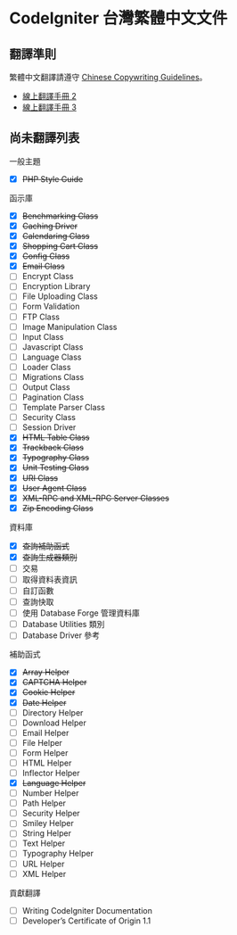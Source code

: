 # CodeIgniter 台灣繁體中文文件

## 翻譯準則

繁體中文翻譯請遵守 [Chinese Copywriting Guidelines](https://github.com/sparanoid/chinese-copywriting-guidelines)。

* [線上翻譯手冊 2](http://codeigniter.org.tw/user_guide/)
* [線上翻譯手冊 3](http://codeigniter.org.tw/userguide3/)

## 尚未翻譯列表

一般主題

* [x] <del>PHP Style Guide</del>

函示庫

* [x] <del>Benchmarking Class</del>
* [x] <del>Caching Driver</del>
* [x] <del>Calendaring Class</del>
* [x] <del>Shopping Cart Class</del>
* [x] <del>Config Class</del>
* [x] <del>Email Class</del>
* [ ] Encrypt Class
* [ ] Encryption Library
* [ ] File Uploading Class
* [ ] Form Validation
* [ ] FTP Class
* [ ] Image Manipulation Class
* [ ] Input Class
* [ ] Javascript Class
* [ ] Language Class
* [ ] Loader Class
* [ ] Migrations Class
* [ ] Output Class
* [ ] Pagination Class
* [ ] Template Parser Class
* [ ] Security Class
* [ ] Session Driver
* [x] <del>HTML Table Class</del>
* [x] <del>Trackback Class</del>
* [x] <del>Typography Class</del>
* [x] <del>Unit Testing Class</del>
* [x] <del>URI Class</del>
* [x] <del>User Agent Class</del>
* [x] <del>XML-RPC and XML-RPC Server Classes</del>
* [x] <del>Zip Encoding Class</del>

資料庫

* [x] <del>查詢補助函式</del>
* [x] <del>查詢生成器類別</del>
* [ ] 交易
* [ ] 取得資料表資訊
* [ ] 自訂函數
* [ ] 查詢快取
* [ ] 使用 Database Forge 管理資料庫
* [ ] Database Utilities 類別
* [ ] Database Driver 參考

補助函式

* [x] <del>Array Helper</del>
* [x] <del>CAPTCHA Helper</del>
* [x] <del>Cookie Helper</del>
* [x] <del>Date Helper</del>
* [ ] Directory Helper
* [ ] Download Helper
* [ ] Email Helper
* [ ] File Helper
* [ ] Form Helper
* [ ] HTML Helper
* [ ] Inflector Helper
* [x] <del>Language Helper</del>
* [ ] Number Helper
* [ ] Path Helper
* [ ] Security Helper
* [ ] Smiley Helper
* [ ] String Helper
* [ ] Text Helper
* [ ] Typography Helper
* [ ] URL Helper
* [ ] XML Helper

貢獻翻譯

* [ ] Writing CodeIgniter Documentation
* [ ] Developer’s Certificate of Origin 1.1
